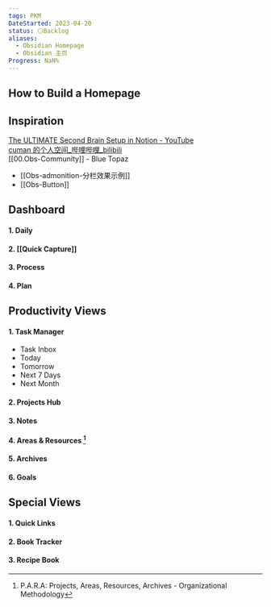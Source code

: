 ```yaml
---
tags: PKM
DateStarted: 2023-04-20
status: ⚪Backlog
aliases:
  - Obsidian Homepage
  - Obsidian 主页
Progress: NaN%
---
```


## How to Build a Homepage

## Inspiration

[The ULTIMATE Second Brain Setup in Notion - YouTube](https://www.youtube.com/watch?v=vs8WQh2k-Ow&t=11s)  
[cuman 的个人空间\_哔哩哔哩\_bilibili](https://space.bilibili.com/1970226/channel/series)  
[[00.Obs-Community]] - Blue Topaz

- [[Obs-admonition-分栏效果示例]]
- [[Obs-Button]]

## Dashboard

#### 1. Daily

#### 2. [[Quick Capture]]

#### 3. Process

#### 4. Plan

## Productivity Views

#### 1. Task Manager

- Task Inbox
- Today
- Tomorrow
- Next 7 Days
- Next Month

#### 2. Projects Hub

#### 3. Notes

#### 4. Areas & Resources [^1]

#### 5. Archives

#### 6. Goals

## Special Views

#### 1. Quick Links

#### 2. Book Tracker

#### 3. Recipe Book

[^1]: P.A.R.A: Projects, Areas, Resources, Archives - Organizational Methodology
